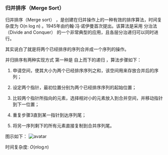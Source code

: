 ### 归并排序（Merge Sort）
归并排序（Merge sort） ，是创建在归并操作上的一种有效的排序算法，时间复杂度为 O(n log n) 。1945年由约翰·冯·诺伊曼首次提出。该算法是采用 分治法（Divide and Conquer） 的一个非常典型的应用，且各层分治递归可以同时进行。

其实说白了就是将两个已经排序的序列合并成一个序列的操作。

并归排序有两种实现方式
第一种是 自上而下的递归 ，算法步骤如下：

1. 申请空间，使其大小为两个已经排序序列之和，该空间用来存放合并后的序列；

2. 设定两个指针，最初位置分别为两个已经排序序列的起始位置；

3. 比较两个指针所指向的元素，选择相对小的元素放入到合并空间，并移动指针到下一位置；

4. 重复步骤3直到某一指针到达序列尾；

5. 将另一序列剩下的所有元素直接复制到合并序列尾。

图示如下：
![avatar](https://img2018.cnblogs.com/blog/1154439/201908/1154439-20190802215318313-1843406997.gif)

时间复杂度: $O(n\log n)$